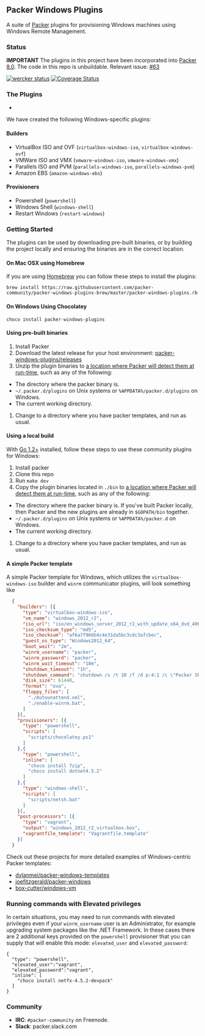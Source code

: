 ## Packer Windows Plugins

A suite of [Packer](http://www.packer.io/) plugins for provisioning Windows machines using Windows Remote Management.

### Status

**IMPORTANT** The plugins in this project have been incorporated into [Packer 8.0](https://www.hashicorp.com/blog/packer-0-8.html). The code in this repo is unbuildable. Relevant issue: [#63](https://github.com/packer-community/packer-windows-plugins/issues/63)

[![wercker status](https://app.wercker.com/status/900b58d8e99fca90bcfcd599a5e5219e/m/master "wercker status")](https://app.wercker.com/project/bykey/900b58d8e99fca90bcfcd599a5e5219e)
[![Coverage Status](https://coveralls.io/repos/packer-community/packer-windows-plugins/badge.png?branch=HEAD)](https://coveralls.io/r/packer-community/packer-windows-plugins)

### The Plugins
-
We have created the following Windows-specific plugins:

#### Builders

* VirtualBox ISO and OVF (`virtualbox-windows-iso`, `virtualbox-windows-ovf`)
* VMWare ISO and VMX (`vmware-windows-iso`, `vmware-windows-vmx`)
* Parallels ISO and PVM (`parallels-windows-iso`, `parallels-windows-pvm`)
* Amazon EBS (`amazon-windows-ebs`)

#### Provisioners

* Powershell (`powershell`)
* Windows Shell (`windows-shell`)
* Restart Windows (`restart-windows`)

### Getting Started

The plugins can be used by downloading pre-built binaries, or by building the project locally and ensuring the binaries are in the correct location.

#### On Mac OSX using Homebrew

If you are using [Homebrew](http://brew.sh) you can follow these steps to install the plugins:

```
brew install https://raw.githubusercontent.com/packer-community/packer-windows-plugins-brew/master/packer-windows-plugins.rb
```

#### On Windows Using Chocolatey

```
choco install packer-windows-plugins
```

#### Using pre-built binaries

1. Install Packer
1. Download the latest release for your host environment: [packer-windows-plugins/releases](https://github.com/packer-community/packer-windows-plugins/releases)
1. Unzip the plugin binaries to [a location where Packer will detect them at run-time](https://packer.io/docs/extend/plugins.html), such as any of the following:
  - The directory where the packer binary is.
  - `~/.packer.d/plugins` on Unix systems or `%APPDATA%/packer.d/plugins` on Windows.
  - The current working directory.
1. Change to a directory where you have packer templates, and run as usual.

#### Using a local build

With [Go 1.2+](http://golang.org) installed, follow these steps to use these community plugins for Windows:

1. Install packer
1. Clone this repo
1. Run `make dev`
1. Copy the plugin binaries located in `./bin` to [a location where Packer will detect them at run-time](https://packer.io/docs/extend/plugins.html), such as any of the following:
  - The directory where the packer binary is. If you've built Packer locally, then Packer and the new plugins are already in `$GOPATH/bin` together.
  - `~/.packer.d/plugins` on Unix systems or `%APPDATA%/packer.d` on Windows.
  - The current working directory.
1. Change to a directory where you have packer templates, and run as usual.

#### A simple Packer template

A simple Packer template for Windows, which utilizes the `virtualbox-windows-iso` builder and `winrm` communicator plugins, will look something like

```json
  {
    "builders": [{
      "type": "virtualbox-windows-iso",
      "vm_name": "windows_2012_r2",
      "iso_url": "iso/en_windows_server_2012_r2_with_update_x64_dvd_4065220.iso",
      "iso_checksum_type": "md5",
      "iso_checksum": "af6a7f966b4c4e31da5bc3cdc3afcbec",
      "guest_os_type": "Windows2012_64",
      "boot_wait": "2m",
      "winrm_username": "packer",
      "winrm_password": "packer",
      "winrm_wait_timeout": "10m",
      "shutdown_timeout": "1h",
      "shutdown_command": "shutdown /s /t 10 /f /d p:4:1 /c \"Packer Shutdown\"",
      "disk_size": 61440,
      "format": "ova",
      "floppy_files": [
        "./Autounattend.xml",
        "./enable-winrm.bat",
      ]
    }],
    "provisioners": [{
      "type": "powershell",
      "scripts": [
        "scripts/chocolatey.ps1"
      ]
    },{
      "type": "powershell",
      "inline": [
        "choco install 7zip",
        "choco install dotnet4.5.2"
      ]
    },{
      "type": "windows-shell",
      "scripts": [
        "scripts/netsh.bat"
      ]
    }],
    "post-processors": [{
      "type": "vagrant",
      "output": "windows_2012_r2_virtualbox.box",
      "vagrantfile_template": "Vagrantfile.template"
    }]
  }
```

Check out these projects for more detailed examples of Windows-centric Packer templates:
- [dylanmei/packer-windows-templates](https://github.com/dylanmei/packer-windows-templates)
- [joefitzgerald/packer-windows](https://github.com/joefitzgerald/packer-windows)
- [box-cutter/windows-vm](https://github.com/box-cutter/windows-vm)

### Running commands with Elevated privileges

In certain situations, you may need to run commands with elevated privileges even if your `winrm_username` user is an Administrator, for example upgrading system packages like the .NET Framework.
In these cases there are 2 additional keys provided on the `powershell` provisioner that you can supply that will enable this mode: `elevated_user` and `elevated_password`:

```
{
  "type": "powershell",
  "elevated_user":"vagrant",
  "elevated_password":"vagrant",
  "inline": [
    "choco install netfx-4.5.2-devpack"
  ]
}
```

### Community
- **IRC**: `#packer-community` on Freenode.
- **Slack**: packer.slack.com
